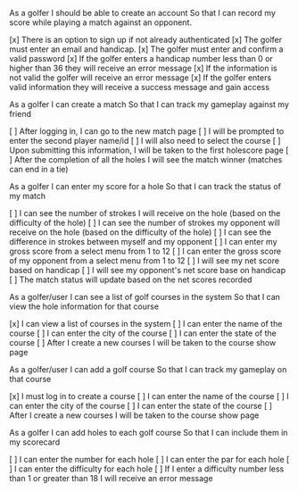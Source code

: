 As a golfer
I should be able to create an account
So that I can record my score while playing a match against an opponent.

[x] There is an option to sign up if not already authenticated
[x] The golfer must enter an email and handicap.
[x] The golfer must enter and confirm a valid password
[x] If the golfer enters a handicap number less than 0 or higher than 36 they will receive an error message
[x] If the information is not valid the golfer will receive an error message
[x] If the golfer enters valid information they will receive a success message and gain access

As a golfer
I can create a match
So that I can track my gameplay against my friend

[ ] After logging in, I can go to the new match page
[ ] I will be prompted to enter the second player name/id
[ ] I will also need to select the course
[ ] Upon submitting this information, I will be taken to the first holescore page
[ ] After the completion of all the holes I will see the match winner (matches can end in a tie)

As a golfer
I can enter my score for a hole
So that I can track the status of my match

[ ] I can see the number of strokes I will receive on the hole (based on the difficulty of the hole)
[ ] I can see the number of strokes my opponent will receive on the hole (based on the difficulty of the hole)
[ ] I can see the difference in strokes between myself and my opponent
[ ] I can enter my gross score from a select menu from 1 to 12
[ ] I can enter the gross score of my opponent from a select menu from 1 to 12
[ ] I will see my net score based on handicap
[ ] I will see my opponent's net score base on handicap
[ ] The match status will update based on the net scores recorded

As a golfer/user
I can see a list of golf courses in the system
So that I can view the hole information for that course

[x] I can view a list of courses in the system
[ ] I can enter the name of the course
[ ] I can enter the city of the course
[ ] I can enter the state of the course
[ ] After I create a new courses I will be taken to the course show page

As a golfer/user
I can add a golf course
So that I can track my gameplay on that course

[x] I must log in to create a course
[ ] I can enter the name of the course
[ ] I can enter the city of the course
[ ] I can enter the state of the course
[ ] After I create a new courses I will be taken to the course show page

As a golfer
I can add holes to each golf course
So that I can include them in my scorecard

[ ] I can enter the number for each hole
[ ] I can enter the par for each hole
[ ] I can enter the difficulty for each hole
[ ] If I enter a difficulty number less than 1 or greater than 18 I will receive an error message
